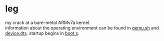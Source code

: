 # leg
my crack at a bare-metal ARMv7a kernel.  
information about the operating environment can be found in [qemu.sh](./qemu.sh) and [device.dts](./device.dts).
startup begins in [boot.s](./src/boot.s).
